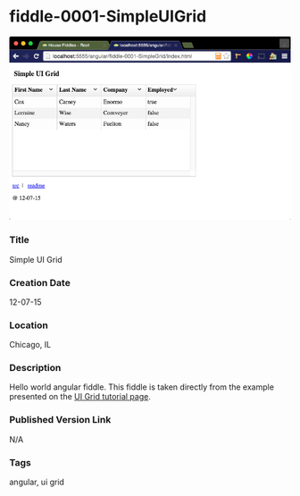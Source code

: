 fiddle-0001-SimpleUIGrid
======

![Screenshot](screenshot.png)


### Title

Simple UI Grid


### Creation Date

12-07-15


### Location

Chicago, IL


### Description

Hello world angular fiddle.  This fiddle is taken directly from the example presented on the [UI Grid tutorial page](http://ui-grid.info/docs/#/tutorial/101_intro).


### Published Version Link

N/A


### Tags

angular, ui grid
